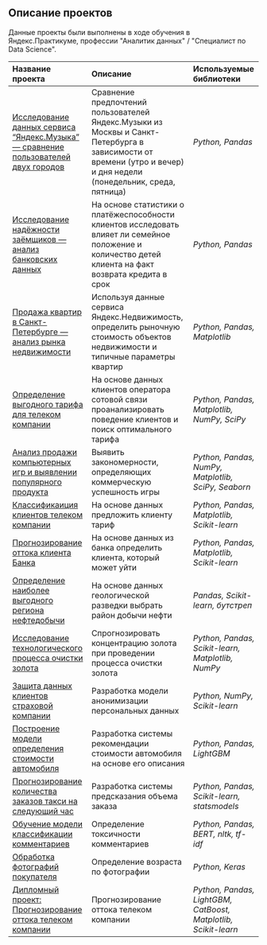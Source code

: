 ## Описание проектов

Данные проекты были выполнены в ходе обучения в Яндекс.Практикуме, профессии "Аналитик данных" / "Специалист по Data Science".

| Название проекта | Описание | Используемые библиотеки | 
| :---------------------- | :---------------------- | :---------------------- |
| [Исследование данных сервиса “Яндекс.Музыка” — сравнение пользователей двух городов](Project_1) | Сравнение предпочтений пользователей Яндекс.Музыки из Москвы и Санкт-Петербурга в зависимости от времени (утро и вечер) и дня недели (понедельник, среда, пятница)| *Python, Pandas* |
| [Исследование надёжности заёмщиков — анализ банковских данных](Project_2) | На основе статистики о платёжеспособности клиентов исследовать влияет ли семейное положение и количество детей клиента на факт возврата кредита в срок| *Python, Pandas* |
| [Продажа квартир в Санкт-Петербурге — анализ рынка недвижимости](Project_3) | Используя данные сервиса Яндекс.Недвижимость, определить рыночную стоимость объектов недвижимости и типичные параметры квартир| *Python, Pandas, Matplotlib* |
| [Определение выгодного тарифа для телеком компании](Project_4) | На основе данных клиентов оператора сотовой связи проанализировать поведение клиентов и поиск оптимального тарифа| *Python, Pandas, Matplotlib, NumPy, SciPy* |
| [Анализ продажи компьютерных игр и выявлении популярного продукта](Project_5) | Выявить закономерности, определяющих коммерческую успешность игры| *Python, Pandas, NumPy, Matplotlib, SciPy, Seaborn* |
| [Классификаиция клиентов телеком компании](Project_6) | На основе данных предложить клиенту тариф| *Python, Pandas, Matplotlib, Scikit-learn* |
| [Прогнозирование оттока клиента Банка](Project_7) | На основе данных из банка определить клиента, который может уйти| *Python, Pandas, Matplotlib, Scikit-learn* |
| [Определение наиболее выгодного региона нефтедобычи](Project_8) | На основе данных геологической разведки выбрать район добычи нефти| *Pandas, Scikit-learn, бутстреп* |
| [Исследование технологического процесса очистки золота](Project_9) | Спрогнозировать концентрацию золота при проведении процесса очистки золота| *Python, Pandas, Scikit-learn, Matplotlib, NumPy* |
| [Защита данных клиентов страховой компании](Project_10) | Разработка модели анонимизации персональных данных| *Python, NumPy, Scikit-learn* |
| [Построение модели определения стоимости автомобиля](Project_11) | Разработка системы рекомендации стоимости автомобиля на основе его описания| *Python, Pandas, LightGBM* |
| [Прогнозирование количества заказов такси на следующий час](Project_12) | Разработка системы предсказания объема заказа| *Python, Pandas, Scikit-learn, statsmodels* |
| [Обучение модели классификации комментариев](Project_13) | Определение токсичности комментариев| *Python, Pandas, BERT, nltk, tf-idf* |
| [Обработка фотографий покупателя](Project_14) | Определение возраста по фотографии| *Python, Keras* |
| [Дипломный проект: Прогнозирование оттока телеком компании](Project_15) | Прогнозирование оттока телеком компании| *Python, Pandas, LightGBM, CatBoost, Matplotlib, Scikit-learn* |
